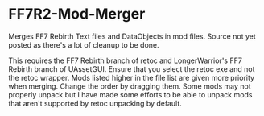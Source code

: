 # FF7R2-Mod-Merger
Merges FF7 Rebirth Text files and DataObjects in mod files. Source not yet posted as there's a lot of cleanup to be done.

This requires the FF7 Rebirth branch of retoc and LongerWarrior's FF7 Rebirth branch of UAssetGUI. Ensure that you select the retoc exe and not the retoc wrapper. Mods listed higher in the file list are given more priority when merging. Change the order by dragging them. Some mods may not properly unpack but I have made some efforts to be able to unpack mods that aren't supported by retoc unpacking by default.
